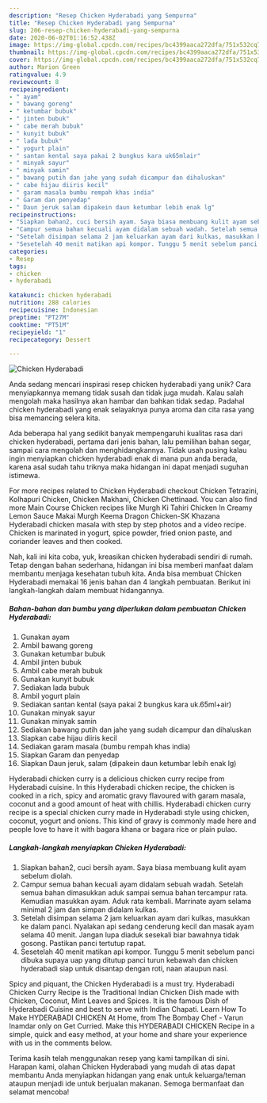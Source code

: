 ```yaml
---
description: "Resep Chicken Hyderabadi yang Sempurna"
title: "Resep Chicken Hyderabadi yang Sempurna"
slug: 206-resep-chicken-hyderabadi-yang-sempurna
date: 2020-06-02T01:16:52.438Z
image: https://img-global.cpcdn.com/recipes/bc4399aaca272dfa/751x532cq70/chicken-hyderabadi-foto-resep-utama.jpg
thumbnail: https://img-global.cpcdn.com/recipes/bc4399aaca272dfa/751x532cq70/chicken-hyderabadi-foto-resep-utama.jpg
cover: https://img-global.cpcdn.com/recipes/bc4399aaca272dfa/751x532cq70/chicken-hyderabadi-foto-resep-utama.jpg
author: Marion Green
ratingvalue: 4.9
reviewcount: 8
recipeingredient:
- " ayam"
- " bawang goreng"
- " ketumbar bubuk"
- " jinten bubuk"
- " cabe merah bubuk"
- " kunyit bubuk"
- " lada bubuk"
- " yogurt plain"
- " santan kental saya pakai 2 bungkus kara uk65mlair"
- " minyak sayur"
- " minyak samin"
- " bawang putih dan jahe yang sudah dicampur dan dihaluskan"
- " cabe hijau diiris kecil"
- " garam masala bumbu rempah khas india"
- " Garam dan penyedap"
- " Daun jeruk salam dipakein daun ketumbar lebih enak lg"
recipeinstructions:
- "Siapkan bahan2, cuci bersih ayam. Saya biasa membuang kulit ayam sebelum diolah."
- "Campur semua bahan kecuali ayam didalam sebuah wadah. Setelah semua bahan dimasukkan aduk sampai semua bahan tercampur rata. Kemudian masukkan ayam. Aduk rata kembali. Marrinate ayam selama minimal 2 jam dan simpan didalam kulkas."
- "Setelah disimpan selama 2 jam keluarkan ayam dari kulkas, masukkan ke dalam panci. Nyalakan api sedang cenderung kecil dan masak ayam selama 40 menit. Jangan lupa diaduk sesekali biar bawahnya tidak gosong. Pastikan panci tertutup rapat."
- "Sesetelah 40 menit matikan api kompor. Tunggu 5 menit sebelum panci dibuka supaya uap yang ditutup panci turun kebawah dan chicken hyderabadi siap untuk disantap dengan roti, naan ataupun nasi."
categories:
- Resep
tags:
- chicken
- hyderabadi

katakunci: chicken hyderabadi 
nutrition: 288 calories
recipecuisine: Indonesian
preptime: "PT27M"
cooktime: "PT51M"
recipeyield: "1"
recipecategory: Dessert

---
```



![Chicken Hyderabadi](https://img-global.cpcdn.com/recipes/bc4399aaca272dfa/751x532cq70/chicken-hyderabadi-foto-resep-utama.jpg)

Anda sedang mencari inspirasi resep chicken hyderabadi yang unik? Cara menyiapkannya memang tidak susah dan tidak juga mudah. Kalau salah mengolah maka hasilnya akan hambar dan bahkan tidak sedap. Padahal chicken hyderabadi yang enak selayaknya punya aroma dan cita rasa yang bisa memancing selera kita.

Ada beberapa hal yang sedikit banyak mempengaruhi kualitas rasa dari chicken hyderabadi, pertama dari jenis bahan, lalu pemilihan bahan segar, sampai cara mengolah dan menghidangkannya. Tidak usah pusing kalau ingin menyiapkan chicken hyderabadi enak di mana pun anda berada, karena asal sudah tahu triknya maka hidangan ini dapat menjadi suguhan istimewa.

For more recipes related to Chicken Hyderabadi checkout Chicken Tetrazini, Kolhapuri Chicken, Chicken Makhani, Chicken Chettinaad. You can also find more Main Course Chicken recipes like Murgh Ki Tahiri Chicken In Creamy Lemon Sauce Makai Murgh Keema Dragon Chicken-SK Khazana Hyderabadi chicken masala with step by step photos and a video recipe. Chicken is marinated in yogurt, spice powder, fried onion paste, and coriander leaves and then cooked.


Nah, kali ini kita coba, yuk, kreasikan chicken hyderabadi sendiri di rumah. Tetap dengan bahan sederhana, hidangan ini bisa memberi manfaat dalam membantu menjaga kesehatan tubuh kita. Anda bisa membuat Chicken Hyderabadi memakai 16 jenis bahan dan 4 langkah pembuatan. Berikut ini langkah-langkah dalam membuat hidangannya.

<!--inarticleads1-->

##### Bahan-bahan dan bumbu yang diperlukan dalam pembuatan Chicken Hyderabadi:

1. Gunakan  ayam
1. Ambil  bawang goreng
1. Gunakan  ketumbar bubuk
1. Ambil  jinten bubuk
1. Ambil  cabe merah bubuk
1. Gunakan  kunyit bubuk
1. Sediakan  lada bubuk
1. Ambil  yogurt plain
1. Sediakan  santan kental (saya pakai 2 bungkus kara uk.65ml+air)
1. Gunakan  minyak sayur
1. Gunakan  minyak samin
1. Sediakan  bawang putih dan jahe yang sudah dicampur dan dihaluskan
1. Siapkan  cabe hijau diiris kecil
1. Sediakan  garam masala (bumbu rempah khas india)
1. Siapkan  Garam dan penyedap
1. Siapkan  Daun jeruk, salam (dipakein daun ketumbar lebih enak lg)


Hyderabadi chicken curry is a delicious chicken curry recipe from Hyderabadi cuisine. In this Hyderabadi chicken recipe, the chicken is cooked in a rich, spicy and aromatic gravy flavoured with garam masala, coconut and a good amount of heat with chillis. Hyderabadi chicken curry recipe is a special chicken curry made in Hyderabadi style using chicken, coconut, yogurt and onions. This kind of gravy is commonly made here and people love to have it with bagara khana or bagara rice or plain pulao. 

<!--inarticleads2-->

##### Langkah-langkah menyiapkan Chicken Hyderabadi:

1. Siapkan bahan2, cuci bersih ayam. Saya biasa membuang kulit ayam sebelum diolah.
1. Campur semua bahan kecuali ayam didalam sebuah wadah. Setelah semua bahan dimasukkan aduk sampai semua bahan tercampur rata. Kemudian masukkan ayam. Aduk rata kembali. Marrinate ayam selama minimal 2 jam dan simpan didalam kulkas.
1. Setelah disimpan selama 2 jam keluarkan ayam dari kulkas, masukkan ke dalam panci. Nyalakan api sedang cenderung kecil dan masak ayam selama 40 menit. Jangan lupa diaduk sesekali biar bawahnya tidak gosong. Pastikan panci tertutup rapat.
1. Sesetelah 40 menit matikan api kompor. Tunggu 5 menit sebelum panci dibuka supaya uap yang ditutup panci turun kebawah dan chicken hyderabadi siap untuk disantap dengan roti, naan ataupun nasi.


Spicy and piquant, the Chicken Hyderabadi is a must try. Hyderabadi Chicken Curry Recipe is the Traditional Indian Chicken Dish made with Chicken, Coconut, Mint Leaves and Spices. It is the famous Dish of Hyderabadi Cuisine and best to serve with Indian Chapati. Learn How To Make HYDERABADI CHICKEN At Home, from The Bombay Chef - Varun Inamdar only on Get Curried. Make this HYDERABADI CHICKEN Recipe in a simple, quick and easy method, at your home and share your experience with us in the comments below. 

Terima kasih telah menggunakan resep yang kami tampilkan di sini. Harapan kami, olahan Chicken Hyderabadi yang mudah di atas dapat membantu Anda menyiapkan hidangan yang enak untuk keluarga/teman ataupun menjadi ide untuk berjualan makanan. Semoga bermanfaat dan selamat mencoba!
